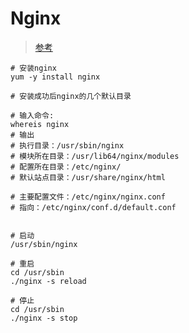 # Nginx

> [参考](https://www.cnblogs.com/jeffhong99/p/11362361.html)

```bahs
# 安装nginx
yum -y install nginx

# 安装成功后nginx的几个默认目录

# 输入命令:
whereis nginx
# 输出
# 执行目录：/usr/sbin/nginx
# 模块所在目录：/usr/lib64/nginx/modules
# 配置所在目录：/etc/nginx/
# 默认站点目录：/usr/share/nginx/html

# 主要配置文件：/etc/nginx/nginx.conf
# 指向：/etc/nginx/conf.d/default.conf


# 启动
/usr/sbin/nginx

# 重启
cd /usr/sbin
./nginx -s reload

# 停止
cd /usr/sbin
./nginx -s stop
```